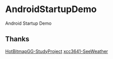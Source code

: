 # AndroidStartupDemo
Android Startup Demo



## Thanks
[HotBitmapGG-StudyProject](https://github.com/HotBitmapGG/StudyProject)
[xcc3641-SeeWeather](https://github.com/xcc3641/SeeWeather)
